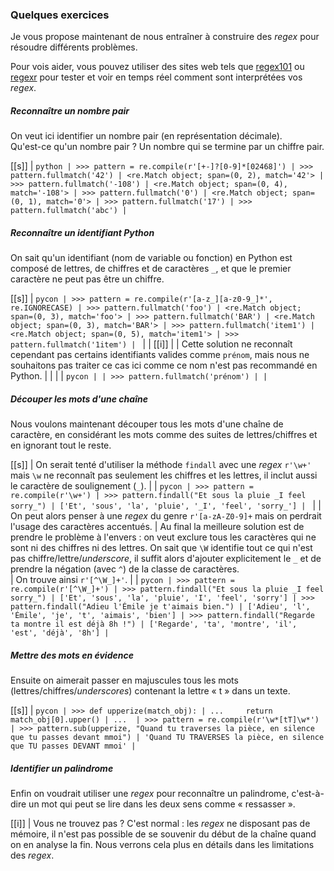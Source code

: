 ### Quelques exercices

Je vous propose maintenant de nous entraîner à construire des _regex_ pour résoudre différents problèmes.

Pour vois aider, vous pouvez utiliser des sites web tels que [regex101](https://regex101.com/) ou [regexr](https://regexr.com/) pour tester et voir en temps réel comment sont interprétées vos _regex_.

##### Reconnaître un nombre pair

On veut ici identifier un nombre pair (en représentation décimale).  
Qu'est-ce qu'un nombre pair ? Un nombre qui se termine par un chiffre pair.

[[s]]
| ```python
| >>> pattern = re.compile(r'[+-]?[0-9]*[02468]')
| >>> pattern.fullmatch('42')
| <re.Match object; span=(0, 2), match='42'>
| >>> pattern.fullmatch('-108')
| <re.Match object; span=(0, 4), match='-108'>
| >>> pattern.fullmatch('0')
| <re.Match object; span=(0, 1), match='0'>
| >>> pattern.fullmatch('17')
| >>> pattern.fullmatch('abc')
| ```

##### Reconnaître un identifiant Python

On sait qu'un identifiant (nom de variable ou fonction) en Python est composé de lettres, de chiffres et de caractères `_`, et que le premier caractère ne peut pas être un chiffre.

[[s]]
| ```pycon
| >>> pattern = re.compile(r'[a-z_][a-z0-9_]*', re.IGNORECASE)
| >>> pattern.fullmatch('foo')
| <re.Match object; span=(0, 3), match='foo'>
| >>> pattern.fullmatch('BAR')
| <re.Match object; span=(0, 3), match='BAR'>
| >>> pattern.fullmatch('item1')
| <re.Match object; span=(0, 5), match='item1'>
| >>> pattern.fullmatch('1item')
| ```
|
| [[i]]
| | Cette solution ne reconnaît cependant pas certains identifiants valides comme `prénom`, mais nous ne souhaitons pas traiter ce cas ici comme ce nom n'est pas recommandé en Python.
| |
| | ```pycon
| | >>> pattern.fullmatch('prénom')
| | ```

##### Découper les mots d'une chaîne

Nous voulons maintenant découper tous les mots d'une chaîne de caractère, en considérant les mots comme des suites de lettres/chiffres et en ignorant tout le reste.

[[s]]
| On serait tenté d'utiliser la méthode `findall` avec une _regex_ `r'\w+'` mais `\w` ne reconnaît pas seulement les chiffres et les lettres, il inclut aussi le caractère de soulignement (`_`).
|
| ```pycon
| >>> pattern = re.compile(r'\w+')
| >>> pattern.findall("Et sous la pluie _I feel sorry_")
| ['Et', 'sous', 'la', 'pluie', '_I', 'feel', 'sorry_']
| ```
|
| On peut alors penser à une _regex_ du genre `r'[a-zA-Z0-9]+` mais on perdrait l'usage des caractères accentués.
| Au final la meilleure solution est de prendre le problème à l'envers : on veut exclure tous les caractères qui ne sont ni des chiffres ni des lettres. On sait que `\W` identifie tout ce qui n'est pas chiffre/lettre/_underscore_, il suffit alors d'ajouter explicitement le `_` et de prendre la négation (avec `^`) de la classe de caractères.  
| On trouve ainsi `r'[^\W_]+'`.
|
| ```pycon
| >>> pattern = re.compile(r'[^\W_]+')
| >>> pattern.findall("Et sous la pluie _I feel sorry_")
| ['Et', 'sous', 'la', 'pluie', 'I', 'feel', 'sorry']
| >>> pattern.findall("Adieu l'Émile je t'aimais bien.")
| ['Adieu', 'l', 'Émile', 'je', 't', 'aimais', 'bien']
| >>> pattern.findall("Regarde ta montre il est déjà 8h !")
| ['Regarde', 'ta', 'montre', 'il', 'est', 'déjà', '8h']
| ```

##### Mettre des mots en évidence

Ensuite on aimerait passer en majuscules tous les mots (lettres/chiffres/_underscores_) contenant la lettre « t » dans un texte.

[[s]]
| ```pycon
| >>> def upperize(match_obj):
| ...     return match_obj[0].upper()
| ... 
| >>> pattern = re.compile(r'\w*[tT]\w*')
| >>> pattern.sub(upperize, "Quand tu traverses la pièce, en silence que tu passes devant mmoi")
| 'Quand TU TRAVERSES la pièce, en silence que TU passes DEVANT mmoi'
| ```

##### Identifier un palindrome

Enfin on voudrait utiliser une _regex_ pour reconnaître un palindrome, c'est-à-dire un mot qui peut se lire dans les deux sens comme « ressasser ».

[[i]]
| Vous ne trouvez pas ? C'est normal : les _regex_ ne disposant pas de mémoire, il n'est pas possible de se souvenir du début de la chaîne quand on en analyse la fin. Nous verrons cela plus en détails dans les limitations des _regex_.
